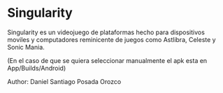 # Singularity

Singularity es un videojuego de plataformas hecho para dispositivos moviles y computadores reminicente de juegos como Astlibra, Celeste y Sonic Mania.

(En el caso de que se quiera seleccionar manualmente el apk esta en App/Builds/Android)

Author: Daniel Santiago Posada Orozco

